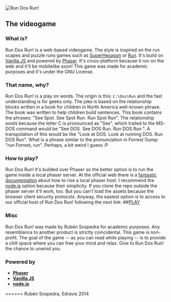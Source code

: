 ![Run Dos Run!](https://c9.io/edravis/phaser/workspace/src/rundos/assets/img/banner.png)

## The videogame
### What is?
Run Dos Run! is a web-based videogame. The style is inspired on the run scapes and puzzle runs games such as [SuperHexagon](http://superhexagon.com/) or [Run](http://www.kongregate.com/games/player_03/run-2?thumb=site). It's build on [Vanilla JS](http://www.ecmascript.org/) and powered by [Phaser](http://phaser.io/). It's cross-platform because it run on the web and it'll be mobilelike soon! This game was made for academic purposes and it's under the GNU License. 

### That name, why?
Run Dos Run! is a play on words. The origin is this: `C:\Dos\Run`  and the fast understanding is for geeks only. The joke is based on the relationship blocks written in a book for children in North America well-known phrase. The book was written to help children build sentences. This book contains the phrases: "See Spot. See Spot Run. Run Spot Run". The relationship exists because the letter C is pronounced as "See", which trailed to the MS-DOS command would be "See DOS. See DOS Run. Run DOS Run ". A transpolation of this would be like "Look at DOS. Look at running DOS. Run DOS Run". What is a phrase similar to the pronunciation in Forrest Gump: "run Forrest, run". Perhaps, a bit weird I guess :P

### How to play?
Run Dos Run! it's builded over Phaser so the better option is to run the game inside a local phaser server. At the official web there is a [fantastic documentation](http://phaser.io/getting-started-js2.php) about how to rise a local phaser host. I recommend the [node.js](http://nodejs.org/) option because their simplicity. If you clone the repo outside the phaser server it'll work, too. But you can't load the assets because the browser client security protocols.
Anyway, the easiest option is to access to our official host of Run Dos Run! following the next link:
##[PLAY](http://rundos.sospedra.me/)

### Misc
Run Dos Run! was made by Rubén Sospedra for academic purposes. Any resemblance to another product is strictly coincidental. This game is non-profit. The goal of the game -- as you can read while playing -- is to provide a chill space where you can free your mind and relax. Give to Run Dos Run! the chance to unwind you.

### Powered by
* **[Phaser](http://phaser.io/)**
* **[Vanilla JS](http://www.ecmascript.org/)**
* **[node.js](http://nodejs.org/)**


======
Rubén Sospedra, Edravis 2014
